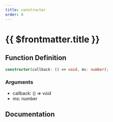 ```yaml
---
title: constructor
order: 0
---
```


# {{ $frontmatter.title }}

## Function Definition

```ts
constructor(callback: () => void, ms: number);
```

### Arguments

* callback: () => void
* ms: number

## Documentation

<!--@include: ./parts/constructor.md-->
